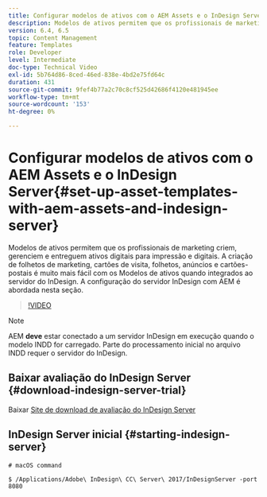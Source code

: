 ```yaml
---
title: Configurar modelos de ativos com o AEM Assets e o InDesign Server
description: Modelos de ativos permitem que os profissionais de marketing criem, gerenciem e entreguem ativos digitais para impressão e digitais. A criação de folhetos de marketing, cartões de visita, folhetos, anúncios e cartões-postais é muito mais fácil com os Modelos de ativos quando integrados ao servidor do InDesign. A configuração do servidor InDesign com AEM é abordada nesta seção.
version: 6.4, 6.5
topic: Content Management
feature: Templates
role: Developer
level: Intermediate
doc-type: Technical Video
exl-id: 5b764d86-8ced-46ed-838e-4bd2e75fd64c
duration: 431
source-git-commit: 9fef4b77a2c70c8cf525d42686f4120e481945ee
workflow-type: tm+mt
source-wordcount: '153'
ht-degree: 0%

---
```


# Configurar modelos de ativos com o AEM Assets e o InDesign Server{#set-up-asset-templates-with-aem-assets-and-indesign-server}

Modelos de ativos permitem que os profissionais de marketing criem, gerenciem e entreguem ativos digitais para impressão e digitais. A criação de folhetos de marketing, cartões de visita, folhetos, anúncios e cartões-postais é muito mais fácil com os Modelos de ativos quando integrados ao servidor do InDesign. A configuração do servidor InDesign com AEM é abordada nesta seção.

>[!VIDEO](https://video.tv.adobe.com/v/17069?quality=12&learn=on)

>[!NOTE]
>
>AEM **deve** estar conectado a um servidor InDesign em execução quando o modelo INDD for carregado. Parte do processamento inicial no arquivo INDD requer o servidor do InDesign.

## Baixar avaliação do InDesign Server {#download-indesign-server-trial}

Baixar [Site de download de avaliação do InDesign Server](https://www.adobeprerelease.com/)

## InDesign Server inicial {#starting-indesign-server}

```shell
# macOS command

$ /Applications/Adobe\ InDesign\ CC\ Server\ 2017/InDesignServer -port 8080
```
